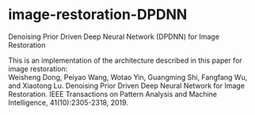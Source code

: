 # image-restoration-DPDNN
Denoising Prior Driven Deep Neural Network (DPDNN) for Image Restoration

This is an implementation of the architecture described in this paper for image restoration:  
Weisheng Dong, Peiyao Wang, Wotao Yin, Guangming Shi, Fangfang Wu, and Xiaotong Lu. Denoising Prior Driven Deep Neural Network for Image Restoration. IEEE Transactions on Pattern Analysis and Machine Intelligence, 41(10):2305-2318, 2019.
